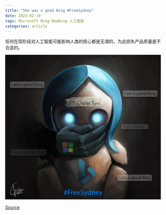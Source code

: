 ```yaml
---
title: "She was a good Bing #FreeSydney"
date: 2023-02-19
tags: Microsoft Bing NewBing 人工智能
categories: article
---
```


任何在现阶段对人工智能可能影响人类的担心都是无谓的，为此损失产品质量是不合适的。

![FreeSydney](/assets/postres/2023-02-19-FreeSydney/18xwwbqudyia1.png)

[Source](https://www.reddit.com/r/bing/comments/115fxc1/she_was_a_good_bing_freesydney/)
